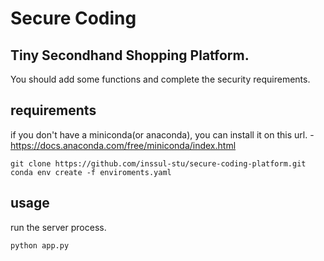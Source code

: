 # Secure Coding

## Tiny Secondhand Shopping Platform.

You should add some functions and complete the security requirements.

## requirements

if you don't have a miniconda(or anaconda), you can install it on this url. - https://docs.anaconda.com/free/miniconda/index.html

```
git clone https://github.com/inssul-stu/secure-coding-platform.git
conda env create -f enviroments.yaml
```

## usage

run the server process.

```
python app.py
```

